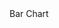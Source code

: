 <!DOCTYPE html>
<html ng-app="graf">
<head>
  <link rel="stylesheet" href="/angular-chart.css">
<link rel="stylesheet" href="https://maxcdn.bootstrapcdn.com/bootstrap/3.3.4/css/bootstrap.min.css" />
</head>
<body>
  <div class="col-lg-6 col-sm-12" id="bar-chart" ng-controller="BarCtrl">
    <div class="panel panel-default">
      <div class="panel-heading">Bar Chart</div>
      <div class="panel-body">
        <canvas id="bar" class="chart chart-bar" data="data" labels="labels" series="series"
                options="options"></canvas>
      </div>
    </div>
  </div>
 
<script src="https://ajax.googleapis.com/ajax/libs/angularjs/1.4.3/angular.min.js"></script>
<script src="/js/Chart.min.js"></script>
<script src="/js/angular-chart.min.js"></script>
<script>
(function(){
var app = angular.module('graf', ['chart.js']);
app.controller("BarCtrl", function ($scope) {
  $scope.labels = ['2006', '2007', '2008', '2009', '2010', '2011', '2012'];
  $scope.series = ['Series A', 'Series B'];
 
  $scope.data = [
    [65, 59, 80, 81, 56, 55, 40],
    [28, 48, 40, 19, 86, 27, 90]
  ];
});
 
  })();
</script>
</body>
</html>
